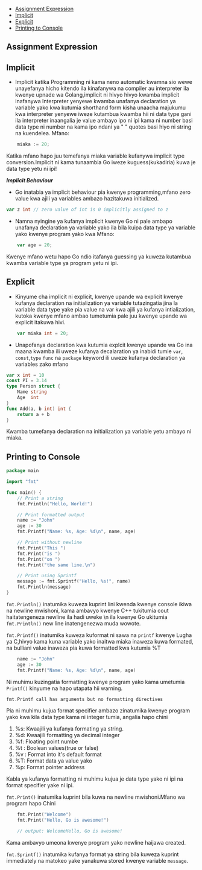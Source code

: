 - [Assignment Expression](#assignment-expression)
- [Implicit](#implicit)
- [Explicit](#explicit)
- [Printing to Console](#printing-to-console)

## Assignment Expression

## Implicit

- Implicit katika Programming ni kama neno automatic kwamna sio wewe unayefanya hicho kitendo ila kinafanywa na compiler au interpreter ila kwenye upnade wa Golang,implicit ni hivyo hivyo kwamba implicit inafanywa Interpreter yenyewe kwamba unafanya declaration ya variable yako kwa kutumia shorthand form kisha unaacha majukumu kwa interpreter yenyewe iweze kutambua kwamba hii ni data type gani ila interpreter inaangalia je value ambayo ipo ni ipi kama ni number basi data type ni number na kama ipo ndani ya " " quotes basi hiyo ni string na kuendelea.
  Mfano:

```go
	miaka := 20;
```

Katika mfano hapo juu temefanya miaka variable kufanywa implicit type conversion.Implicit ni kama tunaambia Go iweze kuguess(kukadiria) kuwa je data type yetu ni ipi!

**_Implicit Behaviour_**

- Go inatabia ya implicit behaviour pia kwenye programming,mfano zero value kwa ajili ya variables ambazo hazitakuwa initialized.

```go
var z int // zero value of int is 0 implicitly assigned to z

```

- Namna nyingine ya kufanya implicit kwenye Go ni pale ambapo unafanya declaration ya variable yako ila bila kuipa data type ya variable yako kwenye program yako kwa Mfano:

```go
	var age = 20;
```

Kwenye mfano wetu hapo Go ndio itafanya guessing ya kuweza kutambua kwamba variable type ya program yetu ni ipi.

## Explicit

- Kinyume cha implicit ni explicit, kwenye upande wa explicit kwenye kufanya declaration na initialization ya variable tutazingatia jina la variable data type yake pia value na var kwa ajili ya kufanya intialization, kutoka kwenye mfano ambao tumetumia pale juu kwenye upande wa explicit itakuwa hivi.

```go
	var miaka int = 20;
```

- Unapofanya declaration kwa kutumia explcit kwenye upande wa Go ina maana kwamba ili uweze kufanya decalaration ya inabidi tumie `var`, `const`,`type` `func` na `package` keyword ili uweze kufanya declaration ya variables zako mfano

```go
var x int = 10
const PI = 3.14
type Person struct {
    Name string
    Age  int
}
func Add(a, b int) int {
    return a + b
}

```

Kwamba tumefanya declaration na initialization ya variable yetu ambayo ni miaka.

## Printing to Console

```go
package main

import "fmt"

func main() {
    // Print a string
    fmt.Println("Hello, World!")

    // Print formatted output
    name := "John"
    age := 30
    fmt.Printf("Name: %s, Age: %d\n", name, age)

    // Print without newline
    fmt.Print("This ")
    fmt.Print("is ")
    fmt.Print("on ")
    fmt.Print("the same line.\n")

    // Print using Sprintf
    message := fmt.Sprintf("Hello, %s!", name)
    fmt.Println(message)
}

```

`fmt.Println()` inatumika kuweza kuprint lini kwenda kwenye console ikiwa na newline mwishoni, kama ambavyo kwenye C++ tukitumia cout haitatengeneza newline ila hadi uweke \n ila kwenye Go ukitumia `fmt.Println()` new line inatengenezwa muda wowote.

`fmt.Printf()` inatumika kuweza kuformat ni sawa na `printf` kwenye Lugha ya C,hivyo kama kuna variable yako inaitwa miaka inaweza kuwa formated, na bulliani value inaweza pia kuwa formatted kwa kutumia %T

```go
    name := "John"
    age := 30
    fmt.Printf("Name: %s, Age: %d\n", name, age)
```

Ni muhimu kuzingatia formatting kwenye program yako kama umetumia `Printf()` kinyume na hapo utapata hii warning.

```go
fmt.Printf call has arguments but no formatting directives
```

Pia ni muhimu kujua format specifier ambazo zinatumika kwenye program yako kwa kila data type kama ni integer tumia, angalia hapo chini

1. %s: Kwaajili ya kufanya formating ya string.
2. %d: Kwaajili formatting ya decimal integer
3. %f: Floating point numbe
4. %t : Boolean values(true or false)
5. %v : Format into it's default format
6. %T: Format data ya value yako
7. %p: Format pointer address

Kabla ya kufanya formatting ni muhimu kujua je data type yako ni ipi na format specifier yake ni ipi.

`fmt.Print()` inatumika kuprint bila kuwa na newline mwishoni.Mfano wa program hapo Chini

```go
	fmt.Print("Welcome")
	fmt.Print("Hello, Go is awesome!")

    // output: WelcomeHello, Go is awesome!

```

Kama ambavyo umeona kwenye program yako newline haijawa created.

`fmt.Sprintf()` inatumika kufanya format ya string bila kuweza kuprint immediately na matokeo yake yanakuwa stored kwenye variable `message`.
